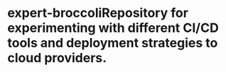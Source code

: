 # expert-broccoliRepository for experimenting with different CI/CD tools and deployment strategies to cloud providers.
